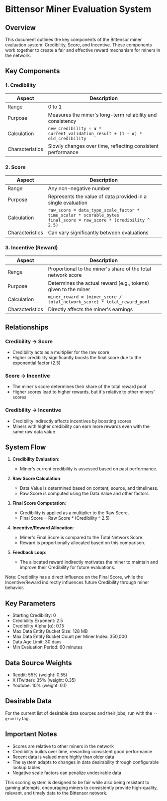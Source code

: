 # Bittensor Miner Evaluation System

## Overview

This document outlines the key components of the Bittensor miner evaluation system: Credibility, Score, and Incentive. These components work together to create a fair and effective reward mechanism for miners in the network.

## Key Components

### 1. Credibility

| Aspect | Description |
|--------|-------------|
| Range | 0 to 1 |
| Purpose | Measures the miner's long-term reliability and consistency |
| Calculation | `new_credibility = α * current_validation_result + (1 - α) * old_credibility` |
| Characteristics | Slowly changes over time, reflecting consistent performance |

### 2. Score

| Aspect | Description |
|--------|-------------|
| Range | Any non-negative number |
| Purpose | Represents the value of data provided in a single evaluation |
| Calculation | `raw_score = data_type_scale_factor * time_scalar * scorable_bytes` <br> `final_score = raw_score * (credibility ^ 2.5)` |
| Characteristics | Can vary significantly between evaluations |

### 3. Incentive (Reward)

| Aspect | Description |
|--------|-------------|
| Range | Proportional to the miner's share of the total network score |
| Purpose | Determines the actual reward (e.g., tokens) given to the miner |
| Calculation | `miner_reward = (miner_score / total_network_score) * total_reward_pool` |
| Characteristics | Directly affects the miner's earnings |

## Relationships

### Credibility → Score
- Credibility acts as a multiplier for the raw score
- Higher credibility significantly boosts the final score due to the exponential factor (2.5)

### Score → Incentive
- The miner's score determines their share of the total reward pool
- Higher scores lead to higher rewards, but it's relative to other miners' scores

### Credibility → Incentive
- Credibility indirectly affects incentives by boosting scores
- Miners with higher credibility can earn more rewards even with the same raw data value

## System Flow

1. **Credibility Evaluation**:
   - Miner's current credibility is assessed based on past performance.

2. **Raw Score Calculation**:
   - Data Value is determined based on content, source, and timeliness.
   - Raw Score is computed using the Data Value and other factors.

3. **Final Score Computation**:
   - Credibility is applied as a multiplier to the Raw Score.
   - Final Score = Raw Score * (Credibility ^ 2.5)

4. **Incentive/Reward Allocation**:
   - Miner's Final Score is compared to the Total Network Score.
   - Reward is proportionally allocated based on this comparison.

5. **Feedback Loop**:
   - The allocated reward indirectly motivates the miner to maintain and improve their Credibility for future evaluations.

Note: Credibility has a direct influence on the Final Score, while the Incentive/Reward indirectly influences future Credibility through miner behavior.

## Key Parameters

- Starting Credibility: 0
- Credibility Exponent: 2.5
- Credibility Alpha (α): 0.15
- Max Data Entity Bucket Size: 128 MB
- Max Data Entity Bucket Count per Miner Index: 350,000
- Data Age Limit: 30 days
- Min Evaluation Period: 60 minutes

## Data Source Weights
- Reddit: 55% (weight: 0.55)
- X (Twitter): 35% (weight: 0.35)
- Youtube: 10% (weight: 0.1)

## Desirable Data

For the current list of desirable data sources and their jobs, run with the `--gravity` tag.

## Important Notes

- Scores are relative to other miners in the network
- Credibility builds over time, rewarding consistent good performance
- Recent data is valued more highly than older data
- The system adapts to changes in data desirability through configurable lookup tables
- Negative scale factors can penalize undesirable data

This scoring system is designed to be fair while also being resistant to gaming attempts, encouraging miners to consistently provide high-quality, relevant, and timely data to the Bittensor network.
